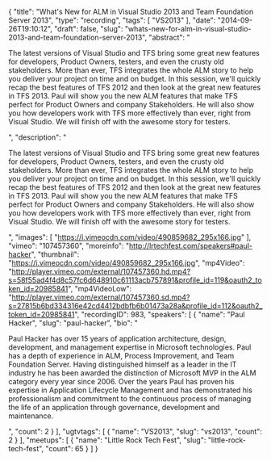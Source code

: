 {
  "title": "What's New for ALM in Visual Studio 2013 and Team Foundation Server 2013",
  "type": "recording",
  "tags": [
    "VS2013"
  ],
  "date": "2014-09-26T19:10:12",
  "draft": false,
  "slug": "whats-new-for-alm-in-visual-studio-2013-and-team-foundation-server-2013",
  "abstract": "<p>The latest versions of Visual Studio and TFS bring some great new features for developers, Product Owners, testers, and even the crusty old stakeholders. More than ever, TFS integrates the whole ALM story to help you deliver your project on time and on budget. In this session, we'll quickly recap the best features of TFS 2012 and then look at the great new features in TFS 2013. Paul will show you the new ALM features that make TFS perfect for Product Owners and company Stakeholders. He will also show you how developers work with TFS more effectively than ever, right from Visual Studio. We will finish off with the awesome story for testers.</p>",
  "description": "<p>The latest versions of Visual Studio and TFS bring some great new features for developers, Product Owners, testers, and even the crusty old stakeholders. More than ever, TFS integrates the whole ALM story to help you deliver your project on time and on budget. In this session, we'll quickly recap the best features of TFS 2012 and then look at the great new features in TFS 2013. Paul will show you the new ALM features that make TFS perfect for Product Owners and company Stakeholders. He will also show you how developers work with TFS more effectively than ever, right from Visual Studio. We will finish off with the awesome story for testers.</p>",
  "images": [
    "https://i.vimeocdn.com/video/490859682_295x166.jpg"
  ],
  "vimeo": "107457360",
  "moreinfo": "http://lrtechfest.com/speakers#paul-hacker",
  "thumbnail": "https://i.vimeocdn.com/video/490859682_295x166.jpg",
  "mp4Video": "http://player.vimeo.com/external/107457360.hd.mp4?s=58f55ad4f4d8c57fc6d648910c61113acb757891&profile_id=119&oauth2_token_id=20985841",
  "mp4VideoLow": "http://player.vimeo.com/external/107457360.sd.mp4?s=27815b6bd334316e42cd4412bdbfb6b01473a28a&profile_id=112&oauth2_token_id=20985841",
  "recordingID": 983,
  "speakers": [
    {
      "name": "Paul Hacker",
      "slug": "paul-hacker",
      "bio": "<p>Paul Hacker has over 15 years of application architecture, design, development, and management expertise in Microsoft technologies. Paul has a depth of experience in ALM, Process Improvement, and Team Foundation Server. Having distinguished himself as a leader in the IT industry he has been awarded the distinction of Microsoft MVP in the ALM category every year since 2006. Over the years Paul has proven his expertise in Application Lifecycle Management and has demonstrated his professionalism and commitment to the continuous process of managing the life of an application through governance, development and maintenance.</p>",
      "count": 2
    }
  ],
  "ugtvtags": [
    {
      "name": "VS2013",
      "slug": "vs2013",
      "count": 2
    }
  ],
  "meetups": [
    {
      "name": "Little Rock Tech Fest",
      "slug": "little-rock-tech-fest",
      "count": 65
    }
  ]
}